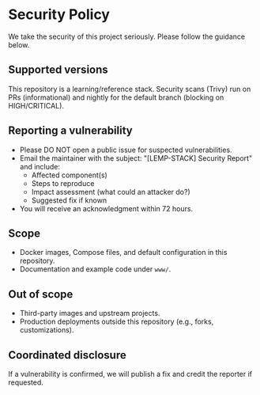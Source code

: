 # Security Policy

We take the security of this project seriously. Please follow the guidance below.

## Supported versions
This repository is a learning/reference stack. Security scans (Trivy) run on PRs (informational) and nightly for the default branch (blocking on HIGH/CRITICAL).

## Reporting a vulnerability
- Please DO NOT open a public issue for suspected vulnerabilities.
- Email the maintainer with the subject: "[LEMP-STACK] Security Report" and include:
  - Affected component(s)
  - Steps to reproduce
  - Impact assessment (what could an attacker do?)
  - Suggested fix if known
- You will receive an acknowledgment within 72 hours.

## Scope
- Docker images, Compose files, and default configuration in this repository.
- Documentation and example code under `www/`.

## Out of scope
- Third-party images and upstream projects.
- Production deployments outside this repository (e.g., forks, customizations).

## Coordinated disclosure
If a vulnerability is confirmed, we will publish a fix and credit the reporter if requested.
